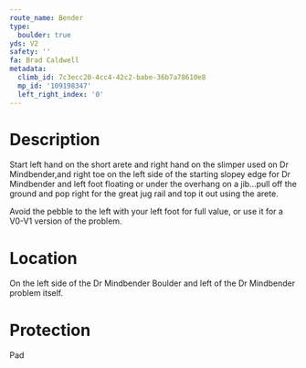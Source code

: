 ```yaml
---
route_name: Bender
type:
  boulder: true
yds: V2
safety: ''
fa: Brad Caldwell
metadata:
  climb_id: 7c3ecc20-4cc4-42c2-babe-36b7a78610e8
  mp_id: '109198347'
  left_right_index: '0'
---
```

# Description
Start left hand on the short arete and right hand on the slimper used on Dr Mindbender,and right toe on the left side of the starting slopey edge for Dr Mindbender and left foot floating or under the overhang on a jib...pull off the ground and pop right for the great jug rail and top it out using the arete.

Avoid the pebble to the left with your left foot for full value, or use it for a V0-V1 version of the problem.

# Location
On the left side of the Dr Mindbender Boulder and left of the Dr Mindbender problem itself.

# Protection
Pad

